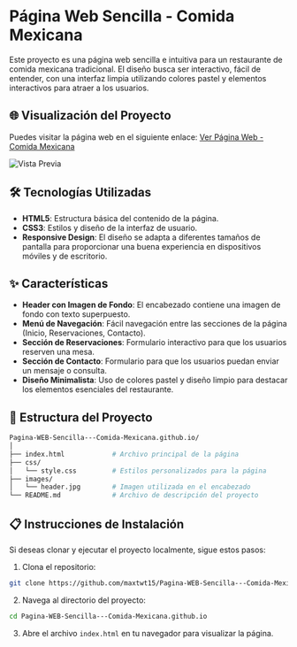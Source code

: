 # Página Web Sencilla - Comida Mexicana

Este proyecto es una página web sencilla e intuitiva para un restaurante de comida mexicana tradicional. El diseño busca ser interactivo, fácil de entender, con una interfaz limpia utilizando colores pastel y elementos interactivos para atraer a los usuarios.

## 🌐 Visualización del Proyecto

Puedes visitar la página web en el siguiente enlace:
[Ver Página Web - Comida Mexicana](https://maxtwt15.github.io/Pagina-WEB-Sencilla---Comida-Mexicana.github.io/)

![Vista Previa](https://via.placeholder.com/1000x500.png?text=Comida+Mexicana)

## 🛠️ Tecnologías Utilizadas

- **HTML5**: Estructura básica del contenido de la página.
- **CSS3**: Estilos y diseño de la interfaz de usuario.
- **Responsive Design**: El diseño se adapta a diferentes tamaños de pantalla para proporcionar una buena experiencia en dispositivos móviles y de escritorio.

## ✨ Características

- **Header con Imagen de Fondo**: El encabezado contiene una imagen de fondo con texto superpuesto.
- **Menú de Navegación**: Fácil navegación entre las secciones de la página (Inicio, Reservaciones, Contacto).
- **Sección de Reservaciones**: Formulario interactivo para que los usuarios reserven una mesa.
- **Sección de Contacto**: Formulario para que los usuarios puedan enviar un mensaje o consulta.
- **Diseño Minimalista**: Uso de colores pastel y diseño limpio para destacar los elementos esenciales del restaurante.

## 📂 Estructura del Proyecto

```bash
Pagina-WEB-Sencilla---Comida-Mexicana.github.io/
│
├── index.html            # Archivo principal de la página
├── css/
│   └── style.css         # Estilos personalizados para la página
├── images/
│   └── header.jpg        # Imagen utilizada en el encabezado
└── README.md             # Archivo de descripción del proyecto
```

## 📋 Instrucciones de Instalación

Si deseas clonar y ejecutar el proyecto localmente, sigue estos pasos:

1. Clona el repositorio:

```bash
git clone https://github.com/maxtwt15/Pagina-WEB-Sencilla---Comida-Mexicana.github.io.git
```

2. Navega al directorio del proyecto:

```bash
cd Pagina-WEB-Sencilla---Comida-Mexicana.github.io
```

3. Abre el archivo `index.html` en tu navegador para visualizar la página.
